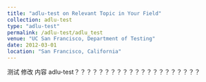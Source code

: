 ```yaml
---
title: "adlu-test on Relevant Topic in Your Field"
collection: adlu-test
type: "adlu-test"
permalink: /adlu-test/adlu_test
venue: "UC San Francisco, Department of Testing"
date: 2012-03-01
location: "San Francisco, California"
---
```



测试
修改
内容
adlu-test？？？？？？？？？？？？？？？？？？？？？
